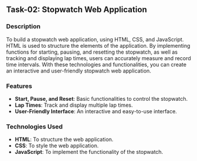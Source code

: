 ## Task-02: Stopwatch Web Application

### Description

To build a stopwatch web application, using HTML, CSS, and JavaScript. HTML is used to structure the elements of the application. By implementing functions for starting, pausing, and resetting the stopwatch, as well as tracking and displaying lap times, users can accurately measure and record time intervals. With these technologies and functionalities, you can create an interactive and user-friendly stopwatch web application.

### Features

- **Start, Pause, and Reset**: Basic functionalities to control the stopwatch.
- **Lap Times**: Track and display multiple lap times.
- **User-Friendly Interface**: An interactive and easy-to-use interface.

### Technologies Used

- **HTML**: To structure the web application.
- **CSS**: To style the web application.
- **JavaScript**: To implement the functionality of the stopwatch.
